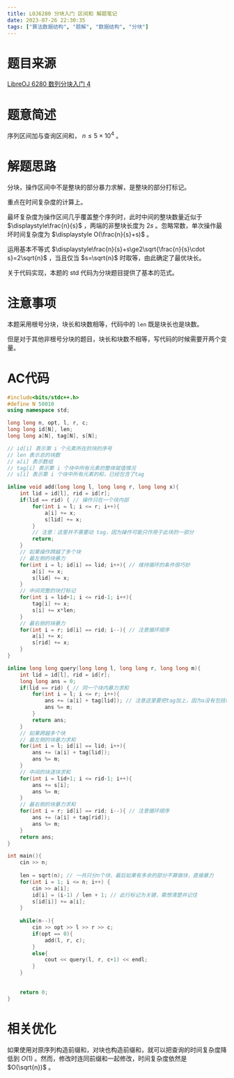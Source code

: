 ```yaml
---
title: LOJ6280 分块入门 区间和 解题笔记
date: 2023-07-26 22:30:35
tags: ["算法数据结构", "题解", "数据结构", "分块"]
---
```


# 题目来源

[LibreOJ 6280 数列分块入门 4](https://loj.ac/problem/6280)

# 题意简述

序列区间加与查询区间和， $n\le5\times 10^4$ 。

# 解题思路

分块，操作区间中不是整块的部分暴力求解，是整块的部分打标记。

重点在时间复杂度的计算上。

最坏复杂度为操作区间几乎覆盖整个序列时，此时中间的整块数量近似于 $\displaystyle\frac{n}{s}$ ，两端的非整块长度为 $2s$ 。忽略常数，单次操作最坏时间复杂度为 $\displaystyle O(\frac{n}{s}+s)$ 。

运用基本不等式 $\displaystyle\frac{n}{s}+s\ge2\sqrt{\frac{n}{s}\cdot s}=2\sqrt{n}$ ，当且仅当 $s=\sqrt{n}$ 时取等，由此确定了最优块长。

关于代码实现，本题的 std 代码为分块题目提供了基本的范式。

# 注意事项

本题采用根号分块，块长和块数相等，代码中的 `len` 既是块长也是块数。

但是对于其他非根号分块的题目，块长和块数不相等，写代码的时候需要开两个变量。

# AC代码

```cpp
#include<bits/stdc++.h>
#define N 50010
using namespace std;

long long n, opt, l, r, c;
long long id[N], len;
long long a[N], tag[N], s[N];

// id[i] 表示第 i 个元素所在的块的序号
// len 表示总的块数
// a[i] 表示数组
// tag[i] 表示第 i 个块中所有元素的整体赋值情况
// s[i] 表示第 i 个块中所有元素的和，已经包含了tag

inline void add(long long l, long long r, long long x){
	int lid = id[l], rid = id[r];
	if(lid == rid) { // 操作只在一个块内部
		for(int i = l; i <= r; i++){
			a[i] += x;
			s[lid] += x;
		}
		// 注意：这里并不需要动 tag，因为操作可能只作用于此块的一部分
		return;
	}
	// 如果操作跨越了多个块
	// 最左侧的块暴力
	for(int i = l; id[i] == lid; i++){ // 维持循环的条件很巧妙
		a[i] += x;
		s[lid] += x;
	}
	// 中间完整的块打标记
	for(int i = lid+1; i <= rid-1; i++){
		tag[i] += x;
		s[i] += x*len;
	}
	// 最右侧的块暴力
	for(int i = r; id[i] == rid; i--){ // 注意循环顺序
		a[i] += x;
		s[rid] += x;
	}
}

inline long long query(long long l, long long r, long long m){
	int lid = id[l], rid = id[r];
	long long ans = 0;
	if(lid == rid) { // 同一个块内暴力求和
		for(int i = l; i <= r; i++){
			ans += (a[i] + tag[lid]); // 注意这里要把tag加上，因为a没有包括tag
			ans %= m;
		}
		return ans;
	}
	// 如果跨越多个块
	// 最左侧的块暴力求和
	for(int i = l; id[i] == lid; i++){
		ans += (a[i] + tag[lid]);
		ans %= m;
	}
	// 中间的块逐块求和
	for(int i = lid+1; i <= rid-1; i++){
		ans += s[i];
		ans %= m;
	}
	// 最右侧的块暴力求和
	for(int i = r; id[i] == rid; i--){ // 注意循环顺序
		ans += (a[i] + tag[rid]);
		ans %= m;
	}
	return ans;
}

int main(){
	cin >> n;
	
	len = sqrt(n); // 一共只分n个块，最后如果有多余的部分不算做块，直接暴力
	for(int i = 1; i <= n; i++) {
		cin >> a[i]; 
		id[i] = (i-1) / len + 1; // 此行标记为关键，需想清楚并记住
		s[id[i]] += a[i];
	}
	
	while(n--){
		cin >> opt >> l >> r >> c;
		if(opt == 0){
			add(l, r, c);
		}
		else{
			cout << query(l, r, c+1) << endl;
		}
	}
	
	
	return 0;
}
```

# 相关优化

如果使用对原序列构造前缀和，对块也构造前缀和，就可以把查询的时间复杂度降低到 $O(1)$ 。然而，修改时连同前缀和一起修改，时间复杂度依然是 $O(\sqrt{n})$ 。